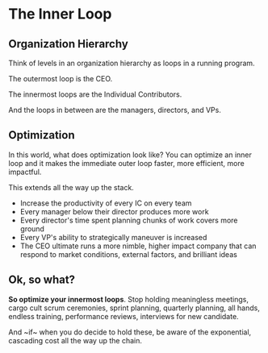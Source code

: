 # The Inner Loop

## Organization Hierarchy

Think of levels in an organization hierarchy as loops in a running program.

The outermost loop is the CEO.

The innermost loops are the Individual Contributors.

And the loops in between are the managers, directors, and VPs.

## Optimization

In this world, what does optimization look like? You can optimize an inner loop
and it makes the immediate outer loop faster, more efficient, more impactful.

This extends all the way up the stack.

- Increase the productivity of every IC on every team
- Every manager below their director produces more work
- Every director's time spent planning chunks of work covers more ground
- Every VP's ability to strategically maneuver is increased
- The CEO ultimate runs a more nimble, higher impact company that can respond to
  market conditions, external factors, and brilliant ideas

## Ok, so what?

**So optimize your innermost loops**. Stop holding meaningless meetings, cargo
cult scrum ceremonies, sprint planning, quarterly planning, all hands,
endless training, performance reviews, interviews for new candidate.

And ~if~ when you do decide to hold these, be aware of the exponential,
cascading cost all the way up the chain.
